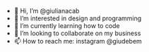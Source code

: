 - 👋 Hi, I’m @giulianacab
- 👀 I’m interested in design and programming
- 🌱 I’m currently learning how to code
- 💞️ I’m looking to collaborate on my business
- 📫 How to reach me: instagram @giudebem

<!---
giulianacab/giulianacab is a ✨ special ✨ repository because its `README.md` (this file) appears on your GitHub profile.
You can click the Preview link to take a look at your changes.
--->
